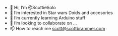 - 👋 Hi, I’m @ScottieSolo
- 👀 I’m interested in Star wars Doids and accesories
- 🌱 I’m currently learning Arduino stuff
- 💞️ I’m looking to collaborate on ...
- 📫 How to reach me scott@scottbrammer.com

<!---
ScottieSolo/ScottieSolo is a ✨ special ✨ repository because its `README.md` (this file) appears on your GitHub profile.
You can click the Preview link to take a look at your changes.
--->
